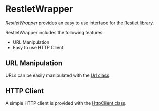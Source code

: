 RestletWrapper
==============


*RestletWrapper* provides an easy to use interface for the [Restlet library](http://www.restlet.org/).

RestletWrapper includes the following features:

- URL Manipulation
- Easy to use HTTP Client

URL Manipulation
----------------

URLs can be easily manipulated with the [Url class](https://github.com/zfjagann/RestletWrapper/blob/master/src/com/zealjagannatha/http/Url.java).

HTTP Client
-----------

A simple HTTP client is provided with the [HttpClient class](https://github.com/zfjagann/RestletWrapper/blob/master/src/com/zealjagannatha/http/client/HttpClient.java).